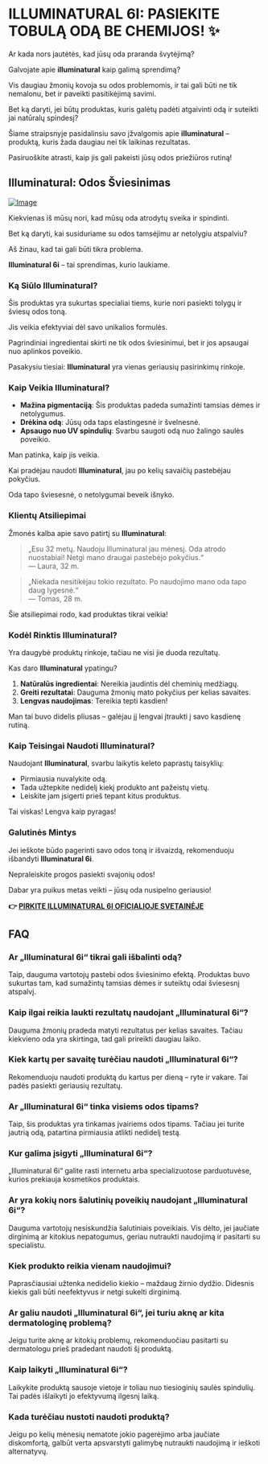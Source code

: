 # ILLUMINATURAL 6I: PASIEKITE TOBULĄ ODĄ BE CHEMIJOS! ✨

Ar kada nors jautėtės, kad jūsų oda praranda švytėjimą? 

Galvojate apie **illuminatural** kaip galimą sprendimą? 

Vis daugiau žmonių kovoja su odos problemomis, ir tai gali būti ne tik nemalonu, bet ir paveikti pasitikėjimą savimi. 

Bet ką daryti, jei būtų produktas, kuris galėtų padėti atgaivinti odą ir suteikti jai natūralų spindesį? 

Šiame straipsnyje pasidalinsiu savo įžvalgomis apie **illuminatural** – produktą, kuris žada daugiau nei tik laikinas rezultatas. 

Pasiruoškite atrasti, kaip jis gali pakeisti jūsų odos priežiūros rutiną!

## Illuminatural: Odos Šviesinimas

[![Image](https://www2.sellhealth.com/113/illuminatural_468x80.gif)](https://gchaffi.com/VAjLvWez)

Kiekvienas iš mūsų nori, kad mūsų oda atrodytų sveika ir spindinti. 

Bet ką daryti, kai susiduriame su odos tamsėjimu ar netolygiu atspalviu? 

Aš žinau, kad tai gali būti tikra problema. 

**Illuminatural 6i** – tai sprendimas, kurio laukiame.

### Ką Siūlo Illuminatural?

Šis produktas yra sukurtas specialiai tiems, kurie nori pasiekti tolygų ir šviesų odos toną.

Jis veikia efektyviai dėl savo unikalios formulės.

Pagrindiniai ingredientai skirti ne tik odos šviesinimui, bet ir jos apsaugai nuo aplinkos poveikio.

Pasakysiu tiesiai: **Illuminatural** yra vienas geriausių pasirinkimų rinkoje.

### Kaip Veikia Illuminatural?

- **Mažina pigmentaciją**: Šis produktas padeda sumažinti tamsias dėmes ir netolygumus.
- **Drėkina odą**: Jūsų oda taps elastingesnė ir švelnesnė.
- **Apsaugo nuo UV spindulių**: Svarbu saugoti odą nuo žalingo saulės poveikio.

Man patinka, kaip jis veikia. 

Kai pradėjau naudoti **Illuminatural**, jau po kelių savaičių pastebėjau pokyčius.

Oda tapo šviesesnė, o netolygumai beveik išnyko.

### Klientų Atsiliepimai

Žmonės kalba apie savo patirtį su **Illuminatural**:

> „Esu 32 metų. Naudoju Illuminatural jau mėnesį. Oda atrodo nuostabiai! Netgi mano draugai pastebėjo pokyčius.“  
> — Laura, 32 m.

> „Niekada nesitikėjau tokio rezultato. Po naudojimo mano oda tapo daug lygesnė.“  
> — Tomas, 28 m.

Šie atsiliepimai rodo, kad produktas tikrai veikia!

### Kodėl Rinktis Illuminatural?

Yra daugybė produktų rinkoje, tačiau ne visi jie duoda rezultatų. 

Kas daro **Illuminatural** ypatingu? 

1. **Natūralūs ingredientai**: Nereikia jaudintis dėl cheminių medžiagų.
2. **Greiti rezultatai**: Dauguma žmonių mato pokyčius per kelias savaites.
3. **Lengvas naudojimas**: Tereikia tepti kasdien!

Man tai buvo didelis pliusas – galėjau jį lengvai įtraukti į savo kasdienę rutiną.

### Kaip Teisingai Naudoti Illuminatural?

Naudojant **Illuminatural**, svarbu laikytis keleto paprastų taisyklių:

- Pirmiausia nuvalykite odą.
- Tada užtepkite nedidelį kiekį produkto ant pažeistų vietų.
- Leiskite jam įsigerti prieš tepant kitus produktus.

Tai viskas! Lengva kaip pyragas!

### Galutinės Mintys

Jei ieškote būdo pagerinti savo odos toną ir išvaizdą, rekomenduoju išbandyti **Illuminatural 6i**. 

Nepraleiskite progos pasiekti svajonių odos! 

Dabar yra puikus metas veikti – jūsų oda nusipelno geriausio!



**👉 [PIRKITE ILLUMINATURAL 6I OFICIALIOJE SVETAINĖJE](https://gchaffi.com/VAjLvWez)**

## FAQ

### Ar „Illuminatural 6i“ tikrai gali išbalinti odą?

Taip, dauguma vartotojų pastebi odos šviesinimo efektą. Produktas buvo sukurtas tam, kad sumažintų tamsias dėmes ir suteiktų odai šviesesnį atspalvį. 

### Kaip ilgai reikia laukti rezultatų naudojant „Illuminatural 6i“?

Dauguma žmonių pradeda matyti rezultatus per kelias savaites. Tačiau kiekvieno oda yra skirtinga, tad gali prireikti daugiau laiko.

### Kiek kartų per savaitę turėčiau naudoti „Illuminatural 6i“?

Rekomenduoju naudoti produktą du kartus per dieną – ryte ir vakare. Tai padės pasiekti geriausių rezultatų.

### Ar „Illuminatural 6i“ tinka visiems odos tipams?

Taip, šis produktas yra tinkamas įvairiems odos tipams. Tačiau jei turite jautrią odą, patartina pirmiausia atlikti nedidelį testą.

### Kur galima įsigyti „Illuminatural 6i“?

„Illuminatural 6i“ galite rasti internetu arba specializuotose parduotuvėse, kurios prekiauja kosmetikos produktais.

### Ar yra kokių nors šalutinių poveikių naudojant „Illuminatural 6i“?

Dauguma vartotojų nesiskundžia šalutiniais poveikiais. Vis dėlto, jei jaučiate dirginimą ar kitokius nepatogumus, geriau nutraukti naudojimą ir pasitarti su specialistu.

### Kiek produkto reikia vienam naudojimui?

Paprasčiausiai užtenka nedidelio kiekio – maždaug žirnio dydžio. Didesnis kiekis gali būti neefektyvus ir netgi sukelti dirginimą.

### Ar galiu naudoti „Illuminatural 6i“, jei turiu aknę ar kita dermatologinę problemą?

Jeigu turite aknę ar kitokių problemų, rekomenduočiau pasitarti su dermatologu prieš pradedant naudoti šį produktą.

### Kaip laikyti „Illuminatural 6i“?

Laikykite produktą sausoje vietoje ir toliau nuo tiesioginių saulės spindulių. Tai padės išlaikyti jo efektyvumą ilgesnį laiką.

### Kada turėčiau nustoti naudoti produktą? 

Jeigu po kelių mėnesių nematote jokio pagerėjimo arba jaučiate diskomfortą, galbūt verta apsvarstyti galimybę nutraukti naudojimą ir ieškoti alternatyvų.